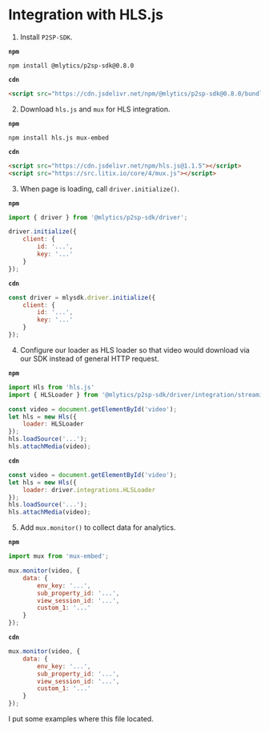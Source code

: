 # Integration with HLS.js

1. Install `P2SP-SDK`.

**`npm`**
```shell
npm install @mlytics/p2sp-sdk@0.8.0
```

**`cdn`**
```html
<script src="https://cdn.jsdelivr.net/npm/@mlytics/p2sp-sdk@0.8.0/bundle/driver.min.js"></script>
```

2. Download `hls.js` and `mux` for HLS integration.

**`npm`**
```shell
npm install hls.js mux-embed
```

**`cdn`**
```html
<script src="https://cdn.jsdelivr.net/npm/hls.js@1.1.5"></script>
<script src="https://src.litix.io/core/4/mux.js"></script>
```

3. When page is loading, call `driver.initialize()`.

**`npm`**
```javascript
import { driver } from '@mlytics/p2sp-sdk/driver';

driver.initialize({
    client: {
        id: '...',
        key: '...'
    }
});
```

**`cdn`**
```javascript
const driver = mlysdk.driver.initialize({
    client: {
        id: '...',
        key: '...'
    }
});
```

4. Configure our loader as HLS loader so that video would download via our SDK instead of general HTTP request.

**`npm`**
```javascript
import Hls from 'hls.js'
import { HLSLoader } from '@mlytics/p2sp-sdk/driver/integration/streaming/hls';

const video = document.getElementById('video');
let hls = new Hls({
    loader: HLSLoader
});
hls.loadSource('...');
hls.attachMedia(video);
```

**`cdn`**
```javascript
const video = document.getElementById('video');
let hls = new Hls({
    loader: driver.integrations.HLSLoader
});
hls.loadSource('...');
hls.attachMedia(video);
```

5. Add `mux.monitor()` to collect data for analytics.

**`npm`**
```javascript
import mux from 'mux-embed';

mux.monitor(video, {
    data: {
        env_key: '...',
        sub_property_id: '...',
        view_session_id: '...',
        custom_1: '...'
    }
});
```

**`cdn`**
```javascript
mux.monitor(video, {
    data: {
        env_key: '...',
        sub_property_id: '...',
        view_session_id: '...',
        custom_1: '...'
    }
});
```

I put some examples where this file located.
